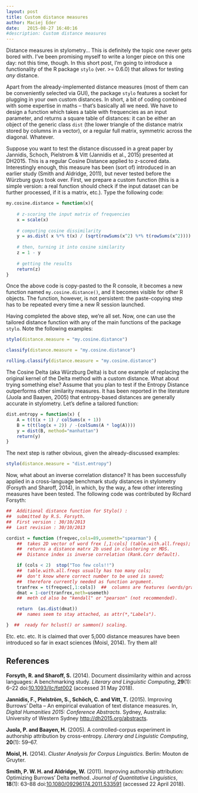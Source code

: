 ```yaml
---
layout: post
title: Custom distance measures
author: Maciej Eder
date:   2015-08-27 16:40:16
#description: Custom distance measures
---
```






Distance measures in stylometry… This is definitely the topic one never
gets bored with. I’ve been promising myself to write a longer piece on
this one day: not this time, though. In this short post, I’m going to
introduce a functionality of the R package `stylo` (ver. \>= 0.6.0) that
allows for testing *any* distance.

Apart from the already-implemented distance measures (most of them can
be conveniently selected via GUI), the package `stylo` features a socket
for plugging in your own custom distances. In short, a bit of coding
combined with some expertise in maths – that’s basically all we need. We
have to design a function which takes a table with frequencies as an
input parameter, and returns a square table of distances: it can be
either an object of the generic class `dist` (the lower triangle of the
distance matrix stored by columns in a vector), or a regular full
matrix, symmetric across the diagonal. Whatever.

Suppose you want to test the distance discussed in a great paper by
Jannidis, Schoch, Pielstrom & Vitt (Jannidis et al., 2015) presented at
DH2015. This is a regular Cosine Distance applied to z-scored data.
Interestingly enough, this measure has been (sort of) introduced in an
earlier study (Smith and Aldridge, 2011), but never tested before the
Würzburg guys took over. First, we prepare a custom function (this is a
simple version: a real function should check if the input dataset can be
further processed, if it is a matrix, etc.). Type the following code:

``` r
my.cosine.distance = function(x){
    
    # z-scoring the input matrix of frequencies
    x = scale(x)
    
    # computing cosine dissimilarity
    y = as.dist( x %*% t(x) / (sqrt(rowSums(x^2) %*% t(rowSums(x^2)))) ) 
    
    # then, turning it into cosine similarity
    z = 1 - y
    
    # getting the results
    return(z)
}
```

Once the above code is copy-pasted to the R console, it becomes a new
function named `my.cosine.distance()`, and it becomes visible for other
R objects. The function, however, is not persistent: the paste-copying
step has to be repeated every time a new R session launched.

Having completed the above step, we’re all set. Now, one can use the
tailored distance function with any of the main functions of the package
`stylo`. Note the following examples:

``` r
stylo(distance.measure = "my.cosine.distance")

classify(distance.measure = "my.cosine.distance")

rolling.classify(distance.measure = "my.cosine.distance")
```

The Cosine Delta (aka Würzburg Delta) is but one example of replacing
the original kernel of the Delta method with a custom distance. What
about trying something else? Assume that you plan to test if the Entropy
Distance outperforms other similarity measures. It has been reported in
the literature (Juola and Baayen, 2005) that entropy-based distances are
generally accurate in stylometry. Let’s define a tailored function:

``` r
dist.entropy = function(x) {
    A = t(t(x + 1) / colSums(x + 1))
    B = t(t(log(x + 2)) / -(colSums(A * log(A))))
    y = dist(B, method="manhattan")
    return(y)
}
```

The next step is rather obvious, given the already-discussed examples:

``` r
stylo(distance.measure = "dist.entropy")
```

Now, what about an inverse correlation distance? It has been
successfully applied in a cross-language benchmark study distances in
stylometry (Forsyth and Sharoff, 2014), in which, by the way, a few
other interesting measures have been tested. The following code was
contributed by Richard Forsyth:

``` r
##  Additional distance function for Stylo() :
##  submitted by R.S. Forsyth.
##  First version : 30/10/2013
##  Last revision : 30/10/2013

cordist = function (freqvec,cols=89,usemeth="spearman") {
    ##  takes 2D vector of word frex [,1:cols] (table.with.all.freqs);
    ##  returns a distance matrx 2b used in clustering or MDS.
    ##  Distance index is inverse correlation (Rank.Corr default).

    if (cols < 2)  stop("Too few cols!!")
    ##  table.with.all.freqs usually has too many cols;
    ##  don't know where correct number to be used is saved;
    ##  therefore currently needed as function argument.
    tranfrex = t(freqvec[,1:cols])  ##  columns are features (words/grams)
    dmat = 1-cor(tranfrex,meth=usemeth)
    ##  meth cd also be "kendall" or "pearson" (not recommended).

    return  (as.dist(dmat))
    ##  names seem to stay attached, as attr(*,"Labels").

}  ##  ready for hclust() or sammon() scaling.
```

Etc. etc. etc. It is claimed that over 5,000 distance measures have been
introduced so far in exact sciences (Moisl, 2014). Try them all\!





## References


**Forsyth, R. and Sharoff, S.** (2014). Document dissimilarity within
and across languages: A benchmarking study. *Literary and Linguistic
Computing*, **29**(1): 6–22
doi:[10.1093/llc/fqt002](https://doi.org/10.1093/llc/fqt002) (accessed
31 May 2018).

**Jannidis, F., Pielström, S., Schöch, C. and Vitt, T.** (2015).
Improving Burrows’ Delta – An empirical evaluation of text distance
measures. In, *Digital Humanities 2015: Conference Abstracts*. Sydney,
Australia: University of Western Sydney <http://dh2015.org/abstracts>.

**Juola, P. and Baayen, H.** (2005). A controlled-corpus experiment in
authorship attribution by cross-entropy. *Literary and Linguistic
Computing*, **20**(1): 59–67.

**Moisl, H.** (2014). *Cluster Analysis for Corpus Linguistics*. Berlin:
Mouton de Gruyter.

**Smith, P. W. H. and Aldridge, W.** (2011). Improving authorship
attribution: Optimizing Burrows’ Delta method. *Journal of Quantitative
Linguistics*, **18**(1): 63–88
doi:[10.1080/09296174.2011.533591](https://doi.org/10.1080/09296174.2011.533591)
(accessed 22 April 2018).


